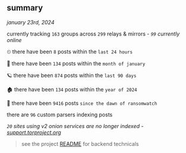 
## summary
_january 23rd, 2024_

currently tracking `163` groups across `299` relays & mirrors - _`99` currently online_

⏲ there have been `8` posts within the `last 24 hours`

🦈 there have been `134` posts within the `month of january`

🪐 there have been `874` posts within the `last 90 days`

🏚 there have been `134` posts within the `year of 2024`

🦕 there have been `9416` posts `since the dawn of ransomwatch`

there are `96` custom parsers indexing posts

_`20` sites using v2 onion services are no longer indexed - [support.torproject.org](https://support.torproject.org/onionservices/v2-deprecation/)_

> see the project [README](https://github.com/joshhighet/ransomwatch#ransomwatch--) for backend technicals
